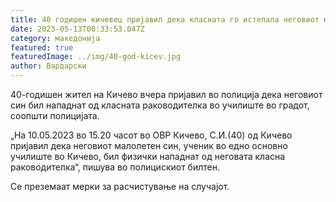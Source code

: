 ```yaml
---
title: 40 годишен кичевец пријавил дека класната го истепала неговиот малолетен син
date: 2023-05-13T00:33:53.047Z
category: македонија
featured: true
featuredImage: ../img/40-god-kicev.jpg
author: Вардарски
---
```

<!--StartFragment-->

40-годишен жител на Кичево вчера пријавил во полиција дека неговиот син бил нападнат од класната раководителка во училиште во градот, соопшти полицијата.

„На 10.05.2023 во 15.20 часот во ОВР Кичево, С.И.(40) од Кичево пријавил дека неговиот малолетен син, ученик во едно основно училиште во Кичево, бил физички нападнат од неговата класна раководителка“, пишува во полицискиот билтен.

Се преземаат мерки за расчистување на случајот.

<!--EndFragment-->